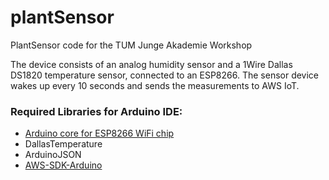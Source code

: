 # plantSensor
PlantSensor code for the TUM Junge Akademie Workshop

The device consists of an analog humidity sensor and a 1Wire Dallas DS1820 temperature sensor,
connected to an ESP8266.
The sensor device wakes up every 10 seconds and sends the measurements to AWS IoT.

### Required Libraries for Arduino IDE:
- [Arduino core for ESP8266 WiFi chip](https://github.com/esp8266/Arduino)
- DallasTemperature
- ArduinoJSON
- [AWS-SDK-Arduino](https://github.com/svdgraaf/aws-sdk-arduino)
